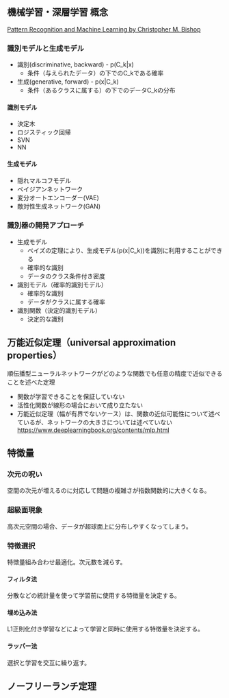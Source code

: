 ## 機械学習・深層学習 概念

[Pattern Recognition and Machine Learning by Christopher M. Bishop](https://www.microsoft.com/en-us/research/uploads/prod/2006/01/Bishop-Pattern-Recognition-and-Machine-Learning-2006.pdf)

### 識別モデルと生成モデル

- 識別(discriminative, backward) - p(C_k|x)
  - 条件（与えられたデータ）の下でのC_kである確率
- 生成(generative, forward) - p(x|C_k)
  - 条件（あるクラスに属する）の下でのデータC_kの分布
#### 識別モデル
- 決定木
- ロジスティック回帰
- SVN
- NN
#### 生成モデル
- 隠れマルコフモデル
- ベイジアンネットワーク
- 変分オートエンコーダー(VAE)
- 敵対性生成ネットワーク(GAN)

### 識別器の開発アプローチ
- 生成モデル
  - ベイズの定理により、生成モデル(p(x|C_k))を識別に利用することができる
  - 確率的な識別
  - データのクラス条件付き密度
- 識別モデル（確率的識別モデル）
  - 確率的な識別
  - データがクラスに属する確率
- 識別関数（決定的識別モデル）
  - 決定的な識別
  
## 万能近似定理（universal approximation properties）
順伝播型ニューラルネットワークがどのような関数でも任意の精度で近似できることを述べた定理

- 関数が学習できることを保証していない
- 活性化関数が線形の場合において成り立たない
- 万能近似定理（幅が有界でないケース）は、関数の近似可能性について述べているが、ネットワークの大きさについては述べていない
https://www.deeplearningbook.org/contents/mlp.html
  
## 特徴量

### 次元の呪い
空間の次元が増えるのに対応して問題の複雑さが指数関数的に大きくなる。

### 超級面現象
高次元空間の場合、データが超球面上に分布しやすくなってしまう。

### 特徴選択
特徴量組み合わせ最適化。次元数を減らす。
#### フィルタ法
分散などの統計量を使って学習前に使用する特徴量を決定する。
#### 埋め込み法
L1正則化付き学習などによって学習と同時に使用する特徴量を決定する。
#### ラッパー法
選択と学習を交互に繰り返す。


## ノーフリーランチ定理
